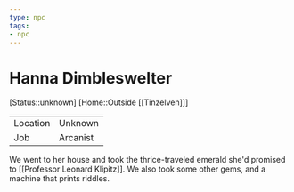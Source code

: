 ```yaml
---
type: npc
tags:
- npc
---
```


# Hanna Dimbleswelter
[Status::unknown]
[Home::Outside [[Tinzelven]]]


| | |
|---------------|-----------|
| Location 		| Unknown	|
| Job			| Arcanist	|

We went to her house and took the thrice-traveled emerald she'd promised to [[Professor Leonard Klipitz]]. We also took some other gems, and a machine that prints riddles. 